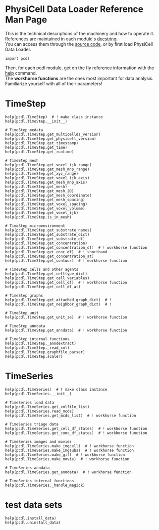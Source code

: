 # PhysiCell Data Loader Reference Man Page

This is the technical descriptions of the machinery and how to operate it.\
References are maintained in each module's [docstring](https://en.wikipedia.org/wiki/Docstring).\
You can access them through the [source code](https://github.com/elmbeech/physicelldataloader/tree/master/pcdl), or by first load PhysiCell Data Loader.

```python3
import pcdl
```

Then, for each pcdl module, get on the fly reference information with the [help](https://en.wikipedia.org/wiki/Help!) command.\
The **workhorse functions** are the ones most important for data analysis.
Familiarize yourself with all of their parameters!


# TimeStep
```python3
help(pcdl.TimeStep)  # ! make class instance
help(pcdl.TimeStep.__init__)

# TimeStep medata
help(pcdl.TimeStep.get_multicellds_version)
help(pcdl.TimeStep.get_physicell_version)
help(pcdl.TimeStep.get_timestamp)
help(pcdl.TimeStep.get_time)
help(pcdl.TimeStep.get_runtime)

# TimeStep mesh
help(pcdl.TimeStep.get_voxel_ijk_range)
help(pcdl.TimeStep.get_mesh_mnp_range)
help(pcdl.TimeStep.get_xyz_range)
help(pcdl.TimeStep.get_voxel_ijk_axis)
help(pcdl.TimeStep.get_mesh_mnp_axis)
help(pcdl.TimeStep.get_mesh)
help(pcdl.TimeStep.get_mesh_2D)
help(pcdl.TimeStep.get_mesh_coordinate)
help(pcdl.TimeStep.get_mesh_spacing)
help(pcdl.TimeStep.get_voxel_spacing)
help(pcdl.TimeStep.get_voxel_volume)
help(pcdl.TimeStep.get_voxel_ijk)
help(pcdl.TimeStep.is_in_mesh)

# TimeStep microenvironment
help(pcdl.TimeStep.get_substrate_names)
help(pcdl.TimeStep.get_substrate_dict)
help(pcdl.TimeStep.get_substrate_df)
help(pcdl.TimeStep.get_concentration)
help(pcdl.TimeStep.get_concentration_df)  # ! workhorse function
help(pcdl.TimeStep.get_conc_df)  # ! shorthand
help(pcdl.TimeStep.get_concentration_at)
help(pcdl.TimeStep.get_contour)  # ! workhorse function

# TimeStep cells and other agents
help(pcdl.TimeStep.get_celltype_dict)
help(pcdl.TimeStep.get_cell_variables)
help(pcdl.TimeStep.get_cell_df)  # ! workhorse function
help(pcdl.TimeStep.get_cell_df_at)

# TimeStep graphs
help(pcdl.TimeStep.get_attached_graph_dict)  # !
help(pcdl.TimeStep.get_neighbor_graph_dict)  # !

# TimeStep unit
help(pcdl.TimeStep.get_unit_se)  # ! workhorse function

# TimeStep anndata
help(pcdl.TimeStep.get_anndata)  # ! workhorse function

# TimeStep internal functions
help(pcdl.TimeStep._anndextract)
help(pcdl.TimeStep._read_xml)
help(pcdl.TimeStep.graphfile_parser)
help(pcdl.TimeStep.scaler)
```


# TimeSeries
```python3
help(pcdl.TimeSeries)  # ! make class instance
help(pcdl.TimeSeries.__init__)

# TimeSeries load data
help(pcdl.TimeSeries.get_xmlfile_list)
help(pcdl.TimeSeries.read_mcds)
help(pcdl.TimeSeries.get_mcds_list)  # ! workhorse function

# TimeSeries triage data
help(pcdl.TimeSeries.get_cell_df_states)  # ! workhorse function
help(pcdl.TimeSeries.get_conc_df_states)  # ! workhorse function

# TimeSeries images and movies
help(pcdl.TimeSeries.make_imgcell)  # ! workhorse function
help(pcdl.TimeSeries.make_imgsubs)  # ! workhorse function
help(pcdl.TimeSeries.make_gif)  # ! workhorse function
help(pcdl.TimeSeries.make_movie)  # ! workhorse function

# TimeSeries anndata
help(pcdl.TimeSeries.get_anndata)  # ! workhorse function

# TimeSeries internal functions
help(pcdl.TimeSeries._handle_magick)
```


# test data sets
```python3
help(pcdl.install_data)
help(pcdl.uninstall_data)
```
